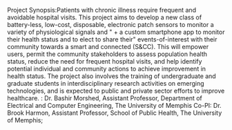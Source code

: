 
Project Synopsis:Patients with chronic illness require frequent and avoidable hospital visits. This project aims to develop a new class of battery-less, low-cost, disposable,  electronic patch sensors to monitor a variety of physiological signals and " +
a custom smartphone app to monitor their health status and to elect to share their" events-of-interest with their community towards a smart and connected 
 (S&CC). This will empower users, permit the community stakeholders to assess
                population health status, reduce the need for frequent hospital visits, and help identify potential individual and community actions to achieve improvement in health
        status. The project also involves the training of undergraduate and graduate students in interdisciplinary research activities on emerging technologies, and is expected to public and private sector efforts to improve healthcare.
        : Dr. Bashir Morshed, Assistant Professor, Department of Electrical and Computer Engineering, The University of Memphis Co-PI: Dr. Brook Harmon, Assistant Professor, School of Public Health, The University of Memphis;
